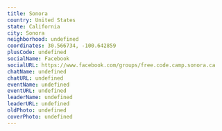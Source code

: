 ```yaml
---
title: Sonora
country: United States
state: California
city: Sonora
neighborhood: undefined
coordinates: 30.566734, -100.642859
plusCode: undefined
socialName: Facebook
socialURL: https://www.facebook.com/groups/free.code.camp.sonora.ca
chatName: undefined
chatURL: undefined
eventName: undefined
eventURL: undefined
leaderName: undefined
leaderURL: undefined
oldPhoto: undefined
coverPhoto: undefined
---
```

